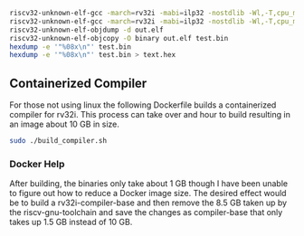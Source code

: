 

``` bash
riscv32-unknown-elf-gcc -march=rv32i -mabi=ilp32 -nostdlib -Wl,-T,cpu_memory.ld -o out.elf test.c
riscv32-unknown-elf-gcc -march=rv32i -mabi=ilp32 -nostdlib -Wl,-T,cpu_memory.ld,-Map=out.map -o out.elf test.c
riscv32-unknown-elf-objdump -d out.elf
riscv32-unknown-elf-objcopy -O binary out.elf test.bin
hexdump -e '"%08x\n"' test.bin
hexdump -e '"%08x\n"' test.bin > text.hex
```

## Containerized Compiler

For those not using linux the following Dockerfile builds a containerized compiler for rv32i. This process 
can take over and hour to build resulting in an image about 10 GB in size.

``` bash
sudo ./build_compiler.sh
```

### Docker Help

After building, the binaries only take about 1 GB though I have been unable to figure out how 
to reduce a Docker image size. The desired effect would be to build a rv32i-compiler-base and then remove 
the 8.5 GB taken up by the riscv-gnu-toolchain and save the changes as compiler-base that only takes 
up 1.5 GB instead of 10 GB.

